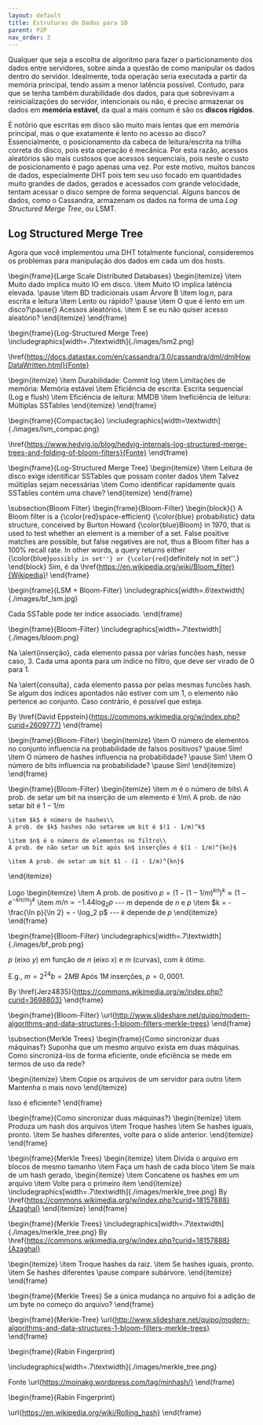 ```yaml
---
layout: default
title: Estruturas de Dados para SD
parent: P2P
nav_order: 3
---
```


Qualquer que seja a escolha de algoritmo para fazer o particionamento dos dados entre servidores, sobre ainda a questão de como manipular os dados dentro do servidor.
Idealmente, toda operação seria executada a partir da memória principal, tendo assim a menor latência possível.
Contudo, para que se tenha também durabilidade dos dados, para que sobrevivam a reinicializações do servidor, intencionais ou não, é preciso armazenar os dados em **memória estável**, da qual a mais comum é são os **discos rígidos**.

É notório que escritas em disco são muito mais lentas que em memória principal, mas o que exatamente é lento no acesso ao disco?
Essencialmente, o posicionamento da cabeca de leitura/escrita na trilha correta do disco, pois esta operação é mecânica.
Por esta razão, acessos aleatórios são mais custosos que acessos sequenciais, pois neste o custo de posicionamento é pago apenas uma vez.
Por este motivo, muitos bancos de dados, especialmente DHT pois tem seu uso focado em quantidades muito grandes de dados, gerados e acessados com grande velocidade, tentam acessar o disco sempre de forma sequencial.
Alguns bancos de dados, como o Cassandra, armazenam os dados na forma de uma *Log Structured Merge Tree*, ou LSMT.

## Log Structured Merge Tree

Agora que você implementou uma DHT totalmente funcional, consideremos os problemas para manipulação dos dados em cada um dos hosts.

\begin{frame}{Large Scale Distributed Databases}
\begin{itemize}
\item Muito dado implica muito IO em disco.
\item Muito IO implica latência elevada.
\pause
\item BD tradicionais usam Árvore B
\item $\log{n}$, para escrita e leitura
\item Lento ou rápido?
\pause 
\item O que é lento em um disco?\pause{} Acessos aleatórios.
\item E se eu não quiser acesso aleatório?
\end{itemize}
\end{frame}

\begin{frame}{Log-Structured Merge Tree}
\includegraphics[width=.7\textwidth]{./images/lsm2.png}

\href{https://docs.datastax.com/en/cassandra/3.0/cassandra/dml/dmlHowDataWritten.html}{Fonte}

\begin{itemize}
	\item Durabilidade: Commit log
	\item Limitações de memória: Memória estável
	\item Eficiência de escrita: Escrita sequencial (Log e flush)
	\item Eficiência de leitura: MMDB
	\item Ineficiência de leitura: Múltiplas SSTables
\end{itemize}
\end{frame}

\begin{frame}{Compactação}
\includegraphics[width=\textwidth]{./images/lsm_compac.png}

\href{https://www.hedvig.io/blog/hedvig-internals-log-structured-merge-trees-and-folding-of-bloom-filters}{Fonte}
\end{frame}



\begin{frame}{Log-Structured Merge Tree}
\begin{itemize}
\item Leitura de disco exige identificar SSTables que possam conter dados
\item Talvez múltiplas sejam necessárias
\item Como identificar rapidamente quais SSTables contém uma chave?
\end{itemize}
\end{frame}




\subsection{Bloom Filter}
\begin{frame}{Bloom-Filter}
\begin{block}{}
	A Bloom filter is a {\color{red}space-efficient} {\color{blue} probabilistic} data structure, conceived by Burton Howard {\color{blue}Bloom} in 1970, that is used to test whether an element is a member of a set. False positive matches are possible, but false negatives are not, thus a Bloom filter has a 100\% recall rate. In other words, a query returns either {\color{blue}``possibly in set''} or {\color{red}``definitely not in set''.}
\end{block}
Sim, é da \href{https://en.wikipedia.org/wiki/Bloom_filter}{Wikipedia}!
\end{frame}


\begin{frame}{LSM + Bloom-Filter}
\includegraphics[width=.6\textwidth]{./images/bf_lsm.jpg}

Cada SSTable pode ter índice associado.
\end{frame}

\begin{frame}{Bloom-Filter}
\includegraphics[width=.7\textwidth]{./images/bloom.png}

Na \alert{inserção}, cada elemento passa por várias funcões hash, nesse caso, 3. Cada uma aponta para um índice no filtro, que deve ser virado de 0 para 1.

Na \alert{consulta}, cada elemento passa por pelas mesmas funcões hash. Se algum dos índices apontados não estiver com um 1, o elemento não pertence ao conjunto. Caso contrário, é possível que esteja.

By \href{David Eppstein}{https://commons.wikimedia.org/w/index.php?curid=2609777}
\end{frame}


\begin{frame}{Bloom-Filter}
\begin{itemize}
	\item O número de elementos no conjunto influencia na probabilidade de falsos positivos? \pause Sim!
	\item O número de hashes influencia na probabilidade? \pause Sim!
	\item O número de bits influencia na probabilidade? \pause Sim!
\end{itemize}
\end{frame}

\begin{frame}{Bloom-Filter}
\begin{itemize}
	\item $m$ é o número de bits\\
	A prob. de setar um bit na inserção de um elemento é $1/m$\\
	A prob. de não setar bit é $1 - 1/m$
	
	\item $k$ é número de hashes\\
	A prob. de $k$ hashes não setarem um bit é $(1 - 1/m)^k$
	
	\item $n$ é o número de elementos no filtro\\
	A prob. de não setar um bit após $n$ inserções é $(1 - 1/m)^{kn}$

	\item A prob. de setar um bit $1 - (1 - 1/m)^{kn}$
\end{itemize}

Logo
\begin{itemize}
	\item A prob. de positivo $p = (1 - (1 - 1/m)^{kn})^k \approx (1 - e^{-kn/m})^k$
	\item $m/n = - 1.44\log_2 p$ --- $m$ depende de $n$ e $p$
	\item $k = - \frac{\ln p}{\ln 2} = - \log_2 p$ --- $k$ depende de $p$
\end{itemize}
\end{frame}

\begin{frame}{Bloom-Filter}
\includegraphics[width=.7\textwidth]{./images/bf_prob.png}

$p$ (eixo $y$) em função de $n$ (eixo $x$) e $m$ (curvas), com $k$ ótimo.

E.g., $m = 2^{24}b = 2MB$ Após 1M inserções, $p = 0,0001$.

By \href{Jerz4835}{https://commons.wikimedia.org/w/index.php?curid=3698803}
\end{frame}


\begin{frame}{Bloom-Filter}
\url{http://www.slideshare.net/quipo/modern-algorithms-and-data-structures-1-bloom-filters-merkle-trees}
\end{frame}


\subsection{Merkle Trees}
\begin{frame}{Como sincronizar duas máquinas?}
Suponha que um mesmo arquivo exista em duas máquinas. Como sincronizá-los de forma eficiente, onde eficiência se mede em termos de uso da rede?

\begin{itemize}
	\item Copie os arquivos de um servidor para outro
	\item Mantenha o mais novo
\end{itemize}

Isso é eficiente?
\end{frame}

\begin{frame}{Como sincronizar duas máquinas?}
\begin{itemize}
		\item Produza um hash dos arquivos
		\item Troque hashes
		\item Se hashes iguais, pronto.
		\item Se hashes diferentes, volte para o slide anterior.
\end{itemize}
\end{frame}

\begin{frame}{Merkle Trees}
	\begin{itemize}
		\item Divida o arquivo em blocos de mesmo tamanho
		\item Faça um hash de cada bloco
		\item Se mais de um hash gerado, 
		\begin{itemize}
			\item Concatene os hashes em um arquivo
			\item Volte para o primeiro item
		\end{itemize}
	\includegraphics[width=.7\textwidth]{./images/merkle_tree.png} By \href{https://commons.wikimedia.org/w/index.php?curid=18157888}{Azaghal} 
	\end{itemize}
\end{frame}


\begin{frame}{Merkle Trees}
	\includegraphics[width=.7\textwidth]{./images/merkle_tree.png} By \href{https://commons.wikimedia.org/w/index.php?curid=18157888}{Azaghal} 

\begin{itemize}
	\item Troque hashes da raiz.
	\item Se hashes iguais, pronto.
	\item Se hashes diferentes \pause compare subárvore.
\end{itemize}
\end{frame}




\begin{frame}{Merkle Trees}
Se a única mudança no arquivo foi a adição de um byte no começo do arquivo?
\end{frame}

\begin{frame}{Merkle-Tree}
\url{http://www.slideshare.net/quipo/modern-algorithms-and-data-structures-1-bloom-filters-merkle-trees}	
\end{frame}


\begin{frame}{Rabin Fingerprint}

\includegraphics[width=.7\textwidth]{./images/merkle_tree.png}

Fonte \url{https://moinakg.wordpress.com/tag/minhash/} 
\end{frame}


\begin{frame}{Rabin Fingerprint}
	
	
\url{https://en.wikipedia.org/wiki/Rolling_hash}
\end{frame}
